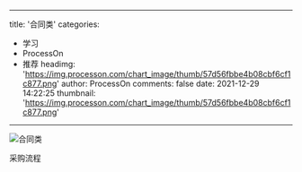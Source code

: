 
---
title: '合同类'
categories: 
 - 学习
 - ProcessOn
 - 推荐
headimg: 'https://img.processon.com/chart_image/thumb/57d56fbbe4b08cbf6cf1c877.png'
author: ProcessOn
comments: false
date: 2021-12-29 14:22:25
thumbnail: 'https://img.processon.com/chart_image/thumb/57d56fbbe4b08cbf6cf1c877.png'
---

<div>   
<img class="thumb" alt="合同类" src="https://img.processon.com/chart_image/thumb/57d56fbbe4b08cbf6cf1c877.png" referrerpolicy="no-referrer">
<p>采购流程</p>  
</div>
            